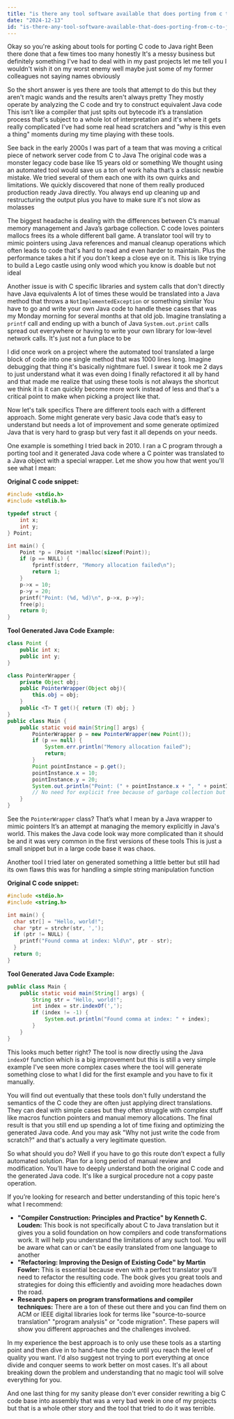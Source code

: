 ```yaml
---
title: "is there any tool software available that does porting from c to java?"
date: "2024-12-13"
id: "is-there-any-tool-software-available-that-does-porting-from-c-to-java"
---
```


Okay so you're asking about tools for porting C code to Java right Been there done that a few times too many honestly It's a messy business but definitely something I've had to deal with in my past projects let me tell you I wouldn't wish it on my worst enemy well maybe just some of my former colleagues not saying names obviously

So the short answer is yes there are tools that attempt to do this but they aren't magic wands and the results aren't always pretty They mostly operate by analyzing the C code and try to construct equivalent Java code This isn’t like a compiler that just spits out bytecode it’s a translation process that's subject to a whole lot of interpretation and it's where it gets really complicated I've had some real head scratchers and "why is this even a thing" moments during my time playing with these tools.

See back in the early 2000s I was part of a team that was moving a critical piece of network server code from C to Java The original code was a monster legacy code base like 15 years old or something We thought using an automated tool would save us a ton of work haha that’s a classic newbie mistake. We tried several of them each one with its own quirks and limitations. We quickly discovered that none of them really produced production ready Java directly. You always end up cleaning up and restructuring the output plus you have to make sure it's not slow as molasses

The biggest headache is dealing with the differences between C’s manual memory management and Java’s garbage collection. C code loves pointers mallocs frees its a whole different ball game. A translator tool will try to mimic pointers using Java references and manual cleanup operations which often leads to code that's hard to read and even harder to maintain. Plus the performance takes a hit if you don't keep a close eye on it. This is like trying to build a Lego castle using only wood which you know is doable but not ideal

Another issue is with C specific libraries and system calls that don't directly have Java equivalents A lot of times these would be translated into a Java method that throws a `NotImplementedException` or something similar You have to go and write your own Java code to handle these cases that was my Monday morning for several months at that old job. Imagine translating a `printf` call and ending up with a bunch of Java `System.out.print` calls spread out everywhere or having to write your own library for low-level network calls. It's just not a fun place to be

I did once work on a project where the automated tool translated a large block of code into one single method that was 1000 lines long. Imagine debugging that thing it's basically nightmare fuel. I swear it took me 2 days to just understand what it was even doing I finally refactored it all by hand and that made me realize that using these tools is not always the shortcut we think it is it can quickly become more work instead of less and that's a critical point to make when picking a project like that.

Now let's talk specifics There are different tools each with a different approach. Some might generate very basic Java code that’s easy to understand but needs a lot of improvement and some generate optimized Java that is very hard to grasp but very fast it all depends on your needs.

One example is something I tried back in 2010. I ran a C program through a porting tool and it generated Java code where a C pointer was translated to a Java object with a special wrapper. Let me show you how that went you'll see what I mean:

**Original C code snippet:**

```c
#include <stdio.h>
#include <stdlib.h>

typedef struct {
    int x;
    int y;
} Point;

int main() {
    Point *p = (Point *)malloc(sizeof(Point));
    if (p == NULL) {
        fprintf(stderr, "Memory allocation failed\n");
        return 1;
    }
    p->x = 10;
    p->y = 20;
    printf("Point: (%d, %d)\n", p->x, p->y);
    free(p);
    return 0;
}
```

**Tool Generated Java Code Example:**

```java
class Point {
    public int x;
    public int y;
}

class PointerWrapper {
    private Object obj;
    public PointerWrapper(Object obj){
        this.obj = obj;
    }
    public <T> T get(){ return (T) obj; }
}
public class Main {
    public static void main(String[] args) {
        PointerWrapper p = new PointerWrapper(new Point());
        if (p == null) {
            System.err.println("Memory allocation failed");
            return;
        }
        Point pointInstance = p.get();
        pointInstance.x = 10;
        pointInstance.y = 20;
        System.out.println("Point: (" + pointInstance.x + ", " + pointInstance.y + ")");
        // No need for explicit free because of garbage collection but still this is a bad solution
    }
}

```

See the `PointerWrapper` class? That’s what I mean by a Java wrapper to mimic pointers It’s an attempt at managing the memory explicitly in Java's world. This makes the Java code look way more complicated than it should be and it was very common in the first versions of these tools This is just a small snippet but in a large code base it was chaos.

Another tool I tried later on generated something a little better but still had its own flaws this was for handling a simple string manipulation function

**Original C code snippet:**

```c
#include <stdio.h>
#include <string.h>

int main() {
  char str[] = "Hello, world!";
  char *ptr = strchr(str, ',');
  if (ptr != NULL) {
    printf("Found comma at index: %ld\n", ptr - str);
  }
  return 0;
}

```

**Tool Generated Java Code Example:**

```java
public class Main {
    public static void main(String[] args) {
        String str = "Hello, world!";
        int index = str.indexOf(',');
        if (index != -1) {
            System.out.println("Found comma at index: " + index);
        }
    }
}

```

This looks much better right? The tool is now directly using the Java `indexOf` function which is a big improvement but this is still a very simple example I've seen more complex cases where the tool will generate something close to what I did for the first example and you have to fix it manually.

You will find out eventually that these tools don't fully understand the semantics of the C code they are often just applying direct translations. They can deal with simple cases but they often struggle with complex stuff like macros function pointers and manual memory allocations. The final result is that you still end up spending a lot of time fixing and optimizing the generated Java code. And you may ask "Why not just write the code from scratch?" and that's actually a very legitimate question.

So what should you do? Well if you have to go this route don’t expect a fully automated solution. Plan for a long period of manual review and modification. You’ll have to deeply understand both the original C code and the generated Java code. It's like a surgical procedure not a copy paste operation.

If you’re looking for research and better understanding of this topic here's what I recommend:

*   **"Compiler Construction: Principles and Practice" by Kenneth C. Louden:** This book is not specifically about C to Java translation but it gives you a solid foundation on how compilers and code transformations work. It will help you understand the limitations of any such tool. You will be aware what can or can't be easily translated from one language to another
*   **"Refactoring: Improving the Design of Existing Code" by Martin Fowler:** This is essential because even with a perfect translator you’ll need to refactor the resulting code. The book gives you great tools and strategies for doing this efficiently and avoiding more headaches down the road.
*   **Research papers on program transformations and compiler techniques:** There are a ton of these out there and you can find them on ACM or IEEE digital libraries look for terms like "source-to-source translation" "program analysis" or "code migration". These papers will show you different approaches and the challenges involved.

In my experience the best approach is to only use these tools as a starting point and then dive in to hand-tune the code until you reach the level of quality you want. I'd also suggest not trying to port everything at once divide and conquer seems to work better on most cases. It's all about breaking down the problem and understanding that no magic tool will solve everything for you.

And one last thing for my sanity please don't ever consider rewriting a big C code base into assembly that was a very bad week in one of my projects but that is a whole other story and the tool that tried to do it was terrible.
